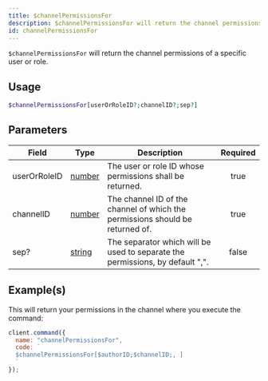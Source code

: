 ```yaml
---
title: $channelPermissionsFor
description: $channelPermissionsFor will return the channel permissions of a specific user or role.
id: channelPermissionsFor
---
```


`$channelPermissionsFor` will return the channel permissions of a specific user or role.

## Usage

```php
$channelPermissionsFor[userOrRoleID?;channelID?;sep?]
```

## Parameters

| Field        | Type                                                                                              | Description                                                                   | Required |
| ------------ | ------------------------------------------------------------------------------------------------- | ----------------------------------------------------------------------------- | :------: |
| userOrRoleID | [number](https://developer.mozilla.org/en-US/docs/Web/JavaScript/Reference/Global_Objects/Number) | The user or role ID whose permissions shall be returned.                      |   true   |
| channelID    | [number](https://developer.mozilla.org/en-US/docs/Web/JavaScript/Reference/Global_Objects/Number) | The channel ID of the channel of which the permissions should be returned of. |   true   |
| sep?         | [string](https://developer.mozilla.org/en-US/docs/Web/JavaScript/Reference/Global_Objects/String) | The separator which will be used to separate the permissions, by default ",". |  false   |

## Example(s)

This will return your permissions in the channel where you execute the command:

```javascript
client.command({
  name: "channelPermissionsFor",
  code: `
  $channelPermissionsFor[$authorID;$channelID;, ]
  `
});
```
